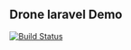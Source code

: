 ## Drone laravel Demo

[![Build Status](http://192.168.10.10:8000/api/badges/curder/drone-laravel-test/status.svg)](http://192.168.10.10:8000/curder/drone-laravel-test)
